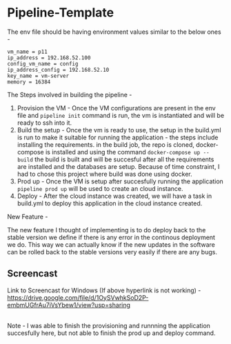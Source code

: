 # Pipeline-Template

The env file should be having environment values similar to the below ones - 
```
vm_name = p11
ip_address = 192.168.52.100
config_vm_name = config
ip_address_config = 192.168.52.10
key_name = vm-server
memory = 16384
```

The Steps involved in building the pipeline - 

1) Provision the VM - Once the VM configurations are present in the env file and ```pipeline init``` command is run, the vm is instantiated and will be ready to ssh into it. 
2) Build the setup - Once the vm is ready to use, the setup in the build.yml is run to make it suitable for running the application - the steps include installing the requirements. in the build job, the repo is cloned, docker-compose is installed and using the command ```docker-compose up --build``` the build is built and will be succesful after all the requirements are installed and the databases are setup. Because of time constraint, I had to chose this project where build was done using docker. 
3) Prod up - Once the VM is setup after succesfully running the application ```pipeline prod up``` will be used to create an cloud instance. 
4) Deploy - After the cloud instance was created, we will have a task in build.yml to deploy this application in the cloud instance created. 


New Feature - 

The new feature I thought of implementing is to do deploy back to the stable version we define if there is any error in the continous deployment we do. This way we can actually know if the new updates in the software can be rolled back to the stable versions very easily if there are any bugs. 



## Screencast 

Link to Screencast for Windows (If above hyperlink is not working) - https://drive.google.com/file/d/1OySVwhkSoD2P-embmUGfrAu7iVsYbew1/view?usp=sharing

<br>
Note - I was able to finish the provisioning and runnning the application succesfully here, but not able to finish the prod up and deploy command. 

